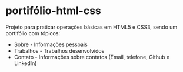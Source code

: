 # portifólio-html-css

Projeto para praticar operações básicas em HTML5 e CSS3, sendo um portifólio com tópicos:

* Sobre - Informações pessoais
* Trabalhos - Trabalhos desenvolvidos
* Contato - Informações sobre contatos (Email, telefone, Github e LinkedIn)

